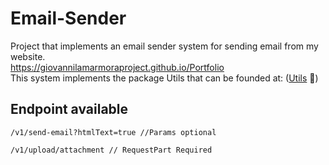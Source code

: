 # Email-Sender

Project that implements an email sender system for sending email from my website. <br>
https://giovannilamarmoraproject.github.io/Portfolio <br>
This system implements the package Utils that can be founded at: ([Utils](https://github.com/giovannilamarmora/Utils)
📄)

## Endpoint available

```
/v1/send-email?htmlText=true //Params optional
```

```
/v1/upload/attachment // RequestPart Required
```

